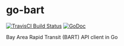 # go-bart
[![TravisCI Build Status](https://img.shields.io/travis/theckman/go-bart/master.svg?style=flat)](https://travis-ci.org/theckman/go-bart)
[![GoDoc](https://img.shields.io/badge/bart-GoDoc-blue.svg?style=flat)](https://godoc.org/github.com/theckman/go-bart)

Bay Area Rapid Transit (BART) API client in Go
